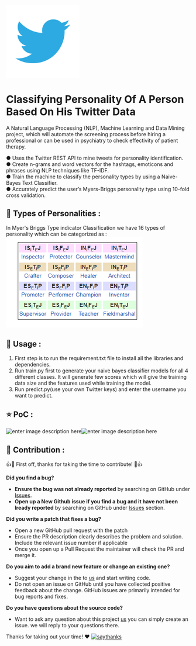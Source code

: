 
<p align="left">
    <img width="200" height="200" src="Images/twitter.webp">
</p>

# Classifying Personality Of A Person Based On His Twitter Data


A Natural Language Processing (NLP), Machine Learning and Data Mining project, which will automate the screening process before hiring a professional or can be used in psychiatry to check effectivity of patient therapy.  <br />

● Uses the Twitter REST API to mine tweets for personality identification.  
● Create n-grams and word vectors for the hashtags, emoticons and phrases using NLP techniques like TF-IDF.  
● Train the machine to classify the personality types by using a Naive-Bayes Text Classifier.  
● Accurately predict the user’s Myers-Briggs personality type using 10-fold cross validation.  

## :rainbow: Types of Personalities :

In Myer's Briggs Type indicator Classification we have 16 types of personality which can be categorized as :<br />
![](Images/Types.png)

## :rocket: Usage :

1. First step is to run the requirement.txt file to install all the libraries and dependencies.
1. Run train.py first to generate your naive bayes classifier models for all 4 different classes. It will generate few scores which will give the training data size and the features used while training the model.
1. Run predict.py(use your own Twitter keys) and enter the username you want to predict.   

## :star: PoC :
![enter image description here](https://i.imgur.com/Mk5VLlt.png)![enter image description here](https://i.imgur.com/KDCvXNM.png)


## :palm_tree: Contribution : 


:+1::tada: First off, thanks for taking the time to contribute! :tada::+1:


**Did you find a bug?**

* **Ensure the bug was not already reported** by searching on GitHub under [Issues](https://github.com/heitorsampaio/Personality-Classification-Based-on-Twitter-Data/issues).
* **Open up a New Github issue if you find a bug and it have not been lready reported** by searching on GitHub under [Issues](https://github.com/heitorsampaio/Personality-Classification-Based-on-Twitter-Data/issues) section.

**Did you write a patch that fixes a bug?**

* Open a new GitHub pull request with the patch
* Ensure the PR description clearly describes the problem and solution. Include the relevant issue number if applicable
* Once you open up a Pull Request the maintainer will check the PR and merge it.

**Do you aim to add a brand new feature or change an existing one?**

* Suggest your change in the to [us](https://github.com/heitorsampaio/Personality-Classification-Based-on-Twitter-Data) and start writing code.
* Do not open an issue on GitHub until you have collected positive feedback about the change. GitHub issues are primarily intended for bug reports and fixes.

**Do you have questions about the source code?**

* Want to ask any question about this project [us](https://github.com/heitorsampaio/Personality-Classification-Based-on-Twitter-Data) you can simply create an issue. we will reply to your questions there.

Thanks for taking out your time! :heart:
[![saythanks](https://img.shields.io/badge/say-thanks-ff69b4.svg)](https://github.com/heitorsampaio/Personality-Classification-Based-on-Twitter-Data)
